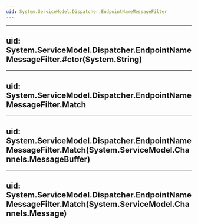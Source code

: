 ```yaml
---
uid: System.ServiceModel.Dispatcher.EndpointNameMessageFilter
---
```


---
uid: System.ServiceModel.Dispatcher.EndpointNameMessageFilter.#ctor(System.String)
---

---
uid: System.ServiceModel.Dispatcher.EndpointNameMessageFilter.Match
---

---
uid: System.ServiceModel.Dispatcher.EndpointNameMessageFilter.Match(System.ServiceModel.Channels.MessageBuffer)
---

---
uid: System.ServiceModel.Dispatcher.EndpointNameMessageFilter.Match(System.ServiceModel.Channels.Message)
---
